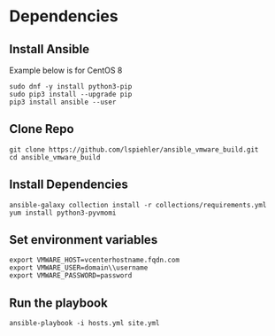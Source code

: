 # Dependencies

## Install Ansible
Example below is for CentOS 8
```
sudo dnf -y install python3-pip
sudo pip3 install --upgrade pip
pip3 install ansible --user
```

## Clone Repo
```
git clone https://github.com/lspiehler/ansible_vmware_build.git
cd ansible_vmware_build
```

## Install Dependencies
```
ansible-galaxy collection install -r collections/requirements.yml
yum install python3-pyvmomi
```

## Set environment variables
```
export VMWARE_HOST=vcenterhostname.fqdn.com
export VMWARE_USER=domain\\username
export VMWARE_PASSWORD=password
```

## Run the playbook
```
ansible-playbook -i hosts.yml site.yml
```